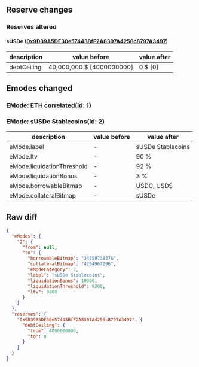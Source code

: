 ## Reserve changes

### Reserves altered

#### sUSDe ([0x9D39A5DE30e57443BfF2A8307A4256c8797A3497](https://etherscan.io/address/0x9D39A5DE30e57443BfF2A8307A4256c8797A3497))

| description | value before | value after |
| --- | --- | --- |
| debtCeiling | 40,000,000 $ [4000000000] | 0 $ [0] |


## Emodes changed

### EMode: ETH correlated(id: 1)



### EMode: sUSDe Stablecoins(id: 2)

| description | value before | value after |
| --- | --- | --- |
| eMode.label | - | sUSDe Stablecoins |
| eMode.ltv | - | 90 % |
| eMode.liquidationThreshold | - | 92 % |
| eMode.liquidationBonus | - | 3 % |
| eMode.borrowableBitmap | - | USDC, USDS |
| eMode.collateralBitmap | - | sUSDe |


## Raw diff

```json
{
  "eModes": {
    "2": {
      "from": null,
      "to": {
        "borrowableBitmap": "34359738376",
        "collateralBitmap": "4294967296",
        "eModeCategory": 2,
        "label": "sUSDe Stablecoins",
        "liquidationBonus": 10300,
        "liquidationThreshold": 9200,
        "ltv": 9000
      }
    }
  },
  "reserves": {
    "0x9D39A5DE30e57443BfF2A8307A4256c8797A3497": {
      "debtCeiling": {
        "from": 4000000000,
        "to": 0
      }
    }
  }
}
```